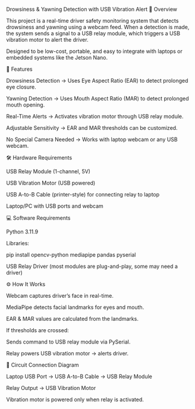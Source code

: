 Drowsiness & Yawning Detection with USB Vibration Alert
📌 Overview

This project is a real-time driver safety monitoring system that detects drowsiness and yawning using a webcam feed.
When a detection is made, the system sends a signal to a USB relay module, which triggers a USB vibration motor to alert the driver.

Designed to be low-cost, portable, and easy to integrate with laptops or embedded systems like the Jetson Nano.

🚗 Features

Drowsiness Detection → Uses Eye Aspect Ratio (EAR) to detect prolonged eye closure.

Yawning Detection → Uses Mouth Aspect Ratio (MAR) to detect prolonged mouth opening.

Real-Time Alerts → Activates vibration motor through USB relay module.

Adjustable Sensitivity → EAR and MAR thresholds can be customized.

No Special Camera Needed → Works with laptop webcam or any USB webcam.

🛠 Hardware Requirements

USB Relay Module (1-channel, 5V)

USB Vibration Motor (USB powered)

USB A-to-B Cable (printer-style) for connecting relay to laptop

Laptop/PC with USB ports and webcam

💻 Software Requirements

Python 3.11.9

Libraries:

pip install opencv-python mediapipe pandas pyserial


USB Relay Driver (most modules are plug-and-play, some may need a driver)

⚙ How It Works

Webcam captures driver’s face in real-time.

MediaPipe detects facial landmarks for eyes and mouth.

EAR & MAR values are calculated from the landmarks.

If thresholds are crossed:

Sends command to USB relay module via PySerial.

Relay powers USB vibration motor → alerts driver.

🔌 Circuit Connection Diagram

Laptop USB Port → USB A-to-B Cable → USB Relay Module

Relay Output → USB Vibration Motor

Vibration motor is powered only when relay is activated.
